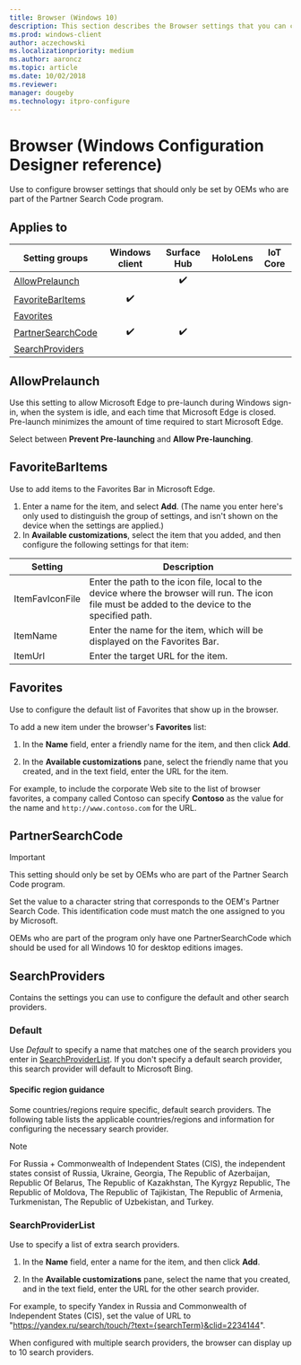 ```yaml
---
title: Browser (Windows 10)
description: This section describes the Browser settings that you can configure in provisioning packages for Windows 10 using Windows Configuration Designer.
ms.prod: windows-client
author: aczechowski
ms.localizationpriority: medium
ms.author: aaroncz
ms.topic: article
ms.date: 10/02/2018
ms.reviewer: 
manager: dougeby
ms.technology: itpro-configure
---
```


# Browser (Windows Configuration Designer reference)

Use to configure browser settings that should only be set by OEMs who are part of the Partner Search Code program.

## Applies to

| Setting groups | Windows client | Surface Hub | HoloLens | IoT Core |
| --- | :---: | :---: | :---: | :---: |
| [AllowPrelaunch](#allowprelaunch) |  | ✔️ |  |  |
| [FavoriteBarItems](#favoritebaritems) | ✔️ |  |  |  |
| [Favorites](#favorites) |  |  |  |  |
| [PartnerSearchCode](#partnersearchcode)  | ✔️ | ✔️ |  |  |
| [SearchProviders](#searchproviders) |   |   |  |  |


## AllowPrelaunch

Use this setting to allow Microsoft Edge to pre-launch during Windows sign-in, when the system is idle, and each time that Microsoft Edge is closed. Pre-launch minimizes the amount of time required to start Microsoft Edge.

Select between **Prevent Pre-launching** and **Allow Pre-launching**.

## FavoriteBarItems

Use to add items to the Favorites Bar in Microsoft Edge.

1. Enter a name for the item, and select **Add**. (The name you enter here's only used to distinguish the group of settings, and isn't shown on the device when the settings are applied.)
2. In **Available customizations**, select the item that you added, and then configure the following settings for that item:

Setting | Description
--- | ---
ItemFavIconFile | Enter the path to the icon file, local to the device where the browser will run. The icon file must be added to the device to the specified path.
ItemName | Enter the name for the item, which will be displayed on the Favorites Bar.
ItemUrl | Enter the target URL for the item.

## Favorites

Use to configure the default list of Favorites that show up in the browser.

To add a new item under the browser's **Favorites** list:

1. In the **Name** field, enter a friendly name for the item, and then click **Add**.

2. In the **Available customizations** pane, select the friendly name that you created, and in the text field, enter the URL for the item.

For example, to include the corporate Web site to the list of browser favorites, a company called Contoso can specify **Contoso** as the value for the name and `http://www.contoso.com` for the URL. 


## PartnerSearchCode

>[!IMPORTANT]
>This setting should only be set by OEMs who are part of the Partner Search Code program.

Set the value to a character string that corresponds to the OEM's Partner Search Code. This identification code must match the one assigned to you by Microsoft.

OEMs who are part of the program only have one PartnerSearchCode which should be used for all Windows 10 for desktop editions images.

 


## SearchProviders

Contains the settings you can use to configure the default and other search providers.

### Default

Use *Default* to specify a name that matches one of the search providers you enter in [SearchProviderList](#searchproviderlist). If you don't specify a default search provider, this search provider will default to Microsoft Bing. 

#### Specific region guidance

Some countries/regions require specific, default search providers. The following table lists the applicable countries/regions and information for configuring the necessary search provider.

>[!NOTE]
>For Russia + Commonwealth of Independent States (CIS), the independent states consist of Russia, Ukraine, Georgia, The Republic of Azerbaijan, Republic Of Belarus, The Republic of Kazakhstan, The Kyrgyz Republic, The Republic of Moldova, The Republic of Tajikistan, The Republic of Armenia, Turkmenistan, The Republic of Uzbekistan, and Turkey.



### SearchProviderList

Use to specify a list of extra search providers.

1. In the **Name** field, enter a name for the item, and then click **Add**.

2. In the **Available customizations** pane, select the name that you created, and in the text field, enter the URL for the other search provider.

For example, to specify Yandex in Russia and Commonwealth of Independent States (CIS), set the value of URL to "https://yandex.ru/search/touch/?text={searchTerm}&clid=2234144".

When configured with multiple search providers, the browser can display up to 10 search providers.

